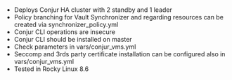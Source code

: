 ###
- Deploys Conjur HA cluster with 2 standby and 1 leader
- Policy branching for Vault Synchronizer and regarding resources can be created via synchronizer_policy.yml
- Conjur CLI operations are insecure
- Conjur CLI should be installed on master
- Check parameters in vars/conjur_vms.yml
- Seccomp and 3rds party certificate installation can be configured also in vars/conjur_vms.yml
- Tested in Rocky Linux 8.6

